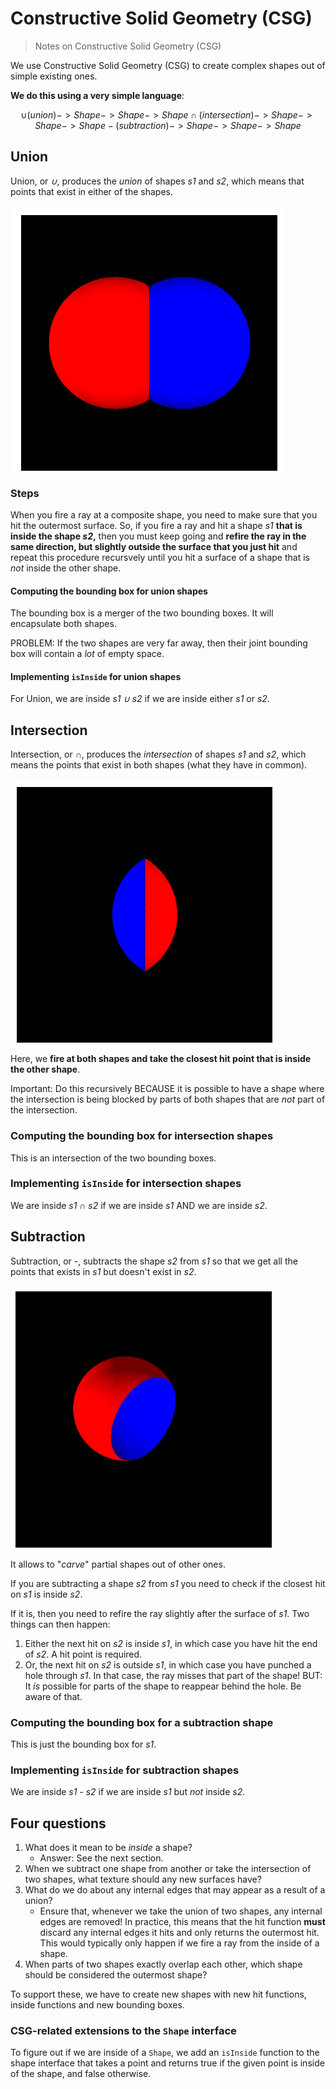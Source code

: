 # Constructive Solid Geometry (CSG)

> Notes on Constructive Solid Geometry (CSG)

We use Constructive Solid Geometry (CSG) to create complex shapes out of simple existing ones.

**We do this using a very simple language**:

```math
∪ (union) -> Shape -> Shape -> Shape
∩ (intersection) -> Shape -> Shape -> Shape
− (subtraction) -> Shape -> Shape -> Shape
```

## Union

Union, or *∪*, produces the *union* of shapes *s1* and *s2*, which means that points that exist in either of the shapes.

![Union](asset/union.png)

### Steps

When you fire a ray at a composite shape, you need to make sure that you hit the outermost surface. So, if you fire a ray and hit a shape *s1* **that is inside the shape *s2*,** then you must keep going and **refire the ray in the same direction, but slightly outside the surface that you just hit** and repeat this procedure recursvely until you hit a surface of a shape that is *not* inside the other shape.

#### Computing the bounding box for union shapes

The bounding box is a merger of the two bounding boxes. It will encapsulate both shapes.

PROBLEM: If the two shapes are very far away, then their joint bounding box will contain a *lot* of empty space.

#### Implementing `isInside` for union shapes

For Union, we are inside *s1 ∪ s2* if we are inside either *s1* or *s2*.

## Intersection

Intersection, or *∩*, produces the *intersection* of shapes *s1* and *s2*, which means the points that exist in both shapes (what they have in common).

![Union](asset/intersection.png)

Here, we **fire at both shapes and take the closest hit point that is inside the other shape**.

Important: Do this recursively BECAUSE it is possible to have a shape where the intersection is being blocked by parts of both shapes that are *not* part of the intersection.

### Computing the bounding box for intersection shapes

This is an intersection of the two bounding boxes.

### Implementing `isInside` for intersection shapes

We are inside *s1 ∩ s2* if we are inside *s1* AND we are inside *s2*.

## Subtraction

Subtraction, or *-*, subtracts the shape *s2* from *s1* so that we get all the points that exists in *s1* but doesn't exist in *s2*.

![Subtraction](asset/subtraction.png)

It allows to "*carve*" partial shapes out of other ones.

If you are subtracting a shape *s2* from *s1* you need to check if the closest hit on *s1* is inside *s2*.

If it is, then you need to refire the ray slightly after the surface of *s1*. Two things can then happen:

1. Either the next hit on *s2* is inside *s1*, in which case you have hit the end of *s2*. A hit point is required.
2. Or, the next hit on *s2* is outside *s1*, in which case you have punched a hole through *s1*. In that case, the ray misses that part of the shape! BUT: It *is* possible for parts of the shape to reappear behind the hole. Be aware of that.

### Computing the bounding box for a subtraction shape

This is just the bounding box for *s1*.

### Implementing `isInside` for subtraction shapes

We are inside *s1 - s2* if we are inside *s1* but *not* inside *s2*.

## Four questions

1. What does it mean to be *inside* a shape?
	- Answer: See the next section.
2. When we subtract one shape from another or take the intersection of two shapes, what texture should any new surfaces have?
3. What do we do about any internal edges that may appear as a result of a union?
	- Ensure that, whenever we take the union of two shapes, any internal edges are removed! In practice, this means that the hit function **must** discard any internal edges it hits and only returns the outermost hit. This would typically only happen if we fire a ray from the inside of a shape.
4. When parts of two shapes exactly overlap each other, which shape should be considered the outermost shape?

To support these, we have to create new shapes with new hit functions, inside functions and new bounding boxes.

### CSG-related extensions to the `Shape` interface

To figure out if we are inside of a `Shape`, we add an `isInside` function to the shape interface that takes a point and returns true if the given point is inside of the shape, and false otherwise.